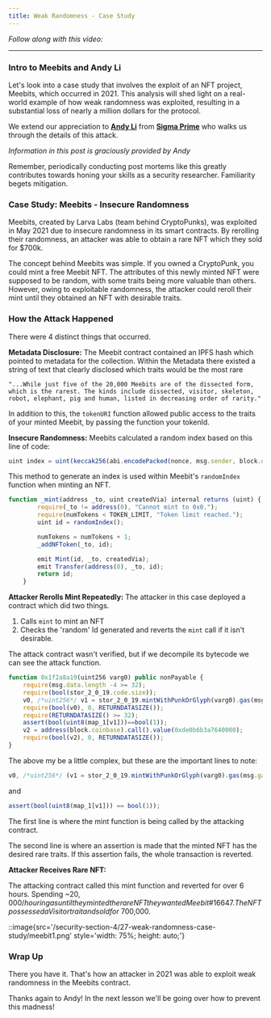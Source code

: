 ```yaml
---
title: Weak Randomness - Case Study
---
```


_Follow along with this video:_

---

### Intro to Meebits and Andy Li

Let's look into a case study that involves the exploit of an NFT project, Meebits, which occurred in 2021. This analysis will shed light on a real-world example of how weak randomness was exploited, resulting in a substantial loss of nearly a million dollars for the protocol.

We extend our appreciation to [**Andy Li**](https://twitter.com/andyfeili) from [**Sigma Prime**](https://sigmaprime.io/) who walks us through the details of this attack.

_Information in this post is graciously provided by Andy_

Remember, periodically conducting post mortems like this greatly contributes towards honing your skills as a security researcher. Familiarity begets mitigation.

### Case Study: Meebits - Insecure Randomness

Meebits, created by Larva Labs (team behind CryptoPunks), was exploited in May 2021 due to insecure randomness in its smart contracts. By rerolling their randomness, an attacker was able to obtain a rare NFT which they sold for $700k.

The concept behind Meebits was simple. If you owned a CryptoPunk, you could mint a free Meebit NFT. The attributes of this newly minted NFT were supposed to be random, with some traits being more valuable than others. However, owing to exploitable randomness, the attacker could reroll their mint until they obtained an NFT with desirable traits.

### How the Attack Happened

There were 4 distinct things that occurred.

**Metadata Disclosure:** The Meebit contract contained an IPFS hash which pointed to metadata for the collection. Within the Metadata there existed a string of text that clearly disclosed which traits would be the most rare

    "...While just five of the 20,000 Meebits are of the dissected form, which is the rarest. The kinds include dissected, visitor, skeleton, robot, elephant, pig and human, listed in decreasing order of rarity."

In addition to this, the `tokenURI` function allowed public access to the traits of your minted Meebit, by passing the function your tokenId.

**Insecure Randomness:** Meebits calculated a random index based on this line of code:

```js
uint index = uint(keccak256(abi.encodePacked(nonce, msg.sender, block.difficulty, block.timestamp))) % totalSize;
```

This method to generate an index is used within Meebit's `randomIndex` function when minting an NFT.

```js
function _mint(address _to, uint createdVia) internal returns (uint) {
        require(_to != address(0), "Cannot mint to 0x0.");
        require(numTokens < TOKEN_LIMIT, "Token limit reached.");
        uint id = randomIndex();

        numTokens = numTokens + 1;
        _addNFToken(_to, id);

        emit Mint(id, _to, createdVia);
        emit Transfer(address(0), _to, id);
        return id;
    }
```

**Attacker Rerolls Mint Repeatedly:** The attacker in this case deployed a contract which did two things.

1. Calls `mint` to mint an NFT
2. Checks the 'random' Id generated and reverts the `mint` call if it isn't desirable.

The attack contract wasn't verified, but if we decompile its bytecode we can see the attack function.

```js
function 0x1f2a8a19(uint256 varg0) public nonPayable {
    require(msg.data.length -4 >= 32);
    require(bool(stor_2_0_19.code.size));
    v0, /*uint256*/ v1 = stor_2_0_19.mintWithPunkOrGlyph(varg0).gas(msg.gas);
    require(bool(v0), 0, RETURNDATASIZE());
    require(RETURNDATASIZE() >= 32);
    assert(bool(uint8(map_1[v1]))==bool(1));
    v2 = address(block.coinbase).call().value(0xde0b6b3a7640000);
    require(bool(v2), 0, RETURNDATASIZE());
}
```

The above my be a little complex, but these are the important lines to note:

```js
v0, /*uint256*/ (v1 = stor_2_0_19.mintWithPunkOrGlyph(varg0).gas(msg.gas));
```

and

```js
assert(bool(uint8(map_1[v1])) == bool(1));
```

The first line is where the mint function is being called by the attacking contract.

The second line is where an assertion is made that the minted NFT has the desired rare traits. If this assertion fails, the whole transaction is reverted.

**Attacker Receives Rare NFT:**

The attacking contract called this mint function and reverted for over 6 hours. Spending ~$20,000/hour in gas until they minted the rare NFT they wanted Meebit \#16647. The NFT possessed a Visitor trait and sold for ~$700,000.

::image{src='/security-section-4/27-weak-randomness-case-study/meebit1.png' style='width: 75%; height: auto;'}

### Wrap Up

There you have it. That's how an attacker in 2021 was able to exploit weak randomness in the Meebits contract.

Thanks again to Andy! In the next lesson we'll be going over how to prevent this madness!
